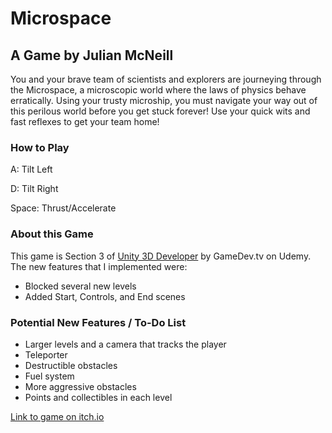 # Microspace
## A Game by Julian McNeill

You and your brave team of scientists and explorers are journeying through the
Microspace, a microscopic world where the laws of physics behave erratically.
Using your trusty microship, you must navigate your way out of this perilous
world before you get stuck forever! Use your quick wits and fast reflexes to
get your team home!

### How to Play
A: Tilt Left

D: Tilt Right

Space: Thrust/Accelerate

### About this Game
This game is Section 3 of [Unity 3D Developer](https://www.udemy.com/unitycourse2/learn/v4/overview)
by GameDev.tv on Udemy. The new features that I implemented were:
+ Blocked several new levels
+ Added Start, Controls, and End scenes

### Potential New Features / To-Do List
+ Larger levels and a camera that tracks the player
+ Teleporter
+ Destructible obstacles
+ Fuel system
+ More aggressive obstacles
+ Points and collectibles in each level

[Link to game on itch.io](https://julesdowork.itch.io/microspace)
